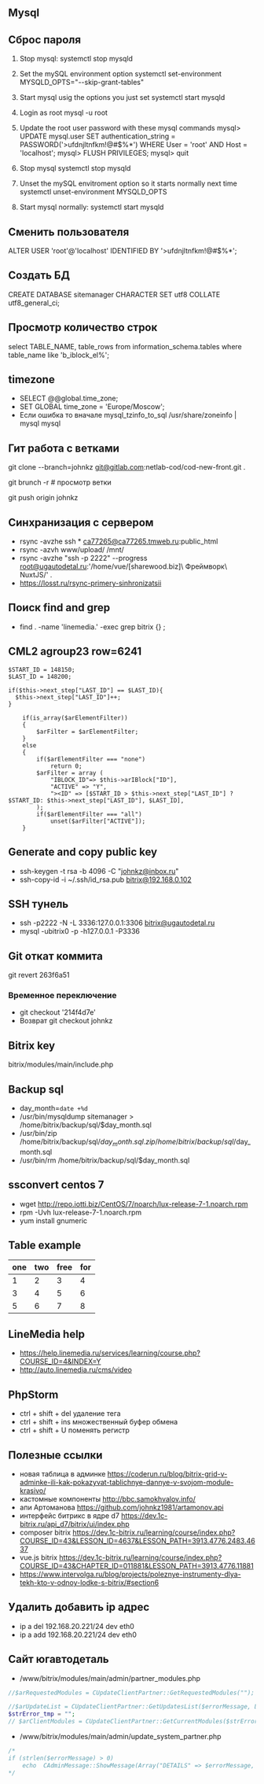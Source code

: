 ## Mysql
## Сброс пароля 
1. Stop mysql:
systemctl stop mysqld

2. Set the mySQL environment option 
systemctl set-environment MYSQLD_OPTS="--skip-grant-tables"

3. Start mysql usig the options you just set
systemctl start mysqld

4. Login as root
mysql -u root

5. Update the root user password with these mysql commands
mysql> UPDATE mysql.user SET authentication_string = PASSWORD('>ufdnjltnfkm!@#$%*') WHERE User = 'root' AND Host = 'localhost';
mysql> FLUSH PRIVILEGES;
mysql> quit

6. Stop mysql
systemctl stop mysqld

7. Unset the mySQL envitroment option so it starts normally next time
systemctl unset-environment MYSQLD_OPTS

8. Start mysql normally:
systemctl start mysqld

## Сменить пользователя
ALTER USER 'root'@'localhost' IDENTIFIED BY '>ufdnjltnfkm!@#$%*';

## Создать БД
CREATE DATABASE sitemanager CHARACTER SET utf8 COLLATE utf8_general_ci;

## Просмотр количество строк
select TABLE_NAME, table_rows from information_schema.tables where table_name like 'b_iblock_el%';

## timezone
* SELECT @@global.time_zone;
* SET GLOBAL time_zone = 'Europe/Moscow';
* Если ошибка то вначале  mysql_tzinfo_to_sql /usr/share/zoneinfo | mysql mysql

## Гит работа с ветками
git clone --branch=johnkz git@gitlab.com:netlab-cod/cod-new-front.git .

git brunch -r # просмотр ветки

git push origin johnkz

## Синхранизация с сервером
* rsync -avzhe ssh * ca77265@ca77265.tmweb.ru:public_html
* rsync -azvh www/upload/ /mnt/
* rsync -avzhe "ssh -p 2222" --progress root@ugautodetal.ru:'/home/vue/\[sharewood.biz\]\ Фреймворк\ NuxtJS/' .
* https://losst.ru/rsync-primery-sinhronizatsii

## Поиск find and grep
*  find . -name 'linemedia.' -exec grep bitrix {} \;

## CML2 agroup23 row=6241

    $START_ID = 148150;
    $LAST_ID = 148200;

    if($this->next_step["LAST_ID"] == $LAST_ID){
      $this->next_step["LAST_ID"]++;
    }

		if(is_array($arElementFilter))
		{
			$arFilter = $arElementFilter;
		}
		else
		{
			if($arElementFilter === "none")
				return 0;
			$arFilter = array (
				"IBLOCK_ID"=> $this->arIBlock["ID"],
				"ACTIVE" => "Y",
				"><ID" => [$START_ID > $this->next_step["LAST_ID"] ? $START_ID: $this->next_step["LAST_ID"], $LAST_ID],
			);
			if($arElementFilter === "all")
				unset($arFilter["ACTIVE"]);
		}

## Generate and copy public key
* ssh-keygen -t rsa -b 4096 -C "johnkz@inbox.ru"
* ssh-copy-id -i ~/.ssh/id_rsa.pub bitrix@192.168.0.102
## SSH тунель
* ssh -p2222 -N -L 3336:127.0.0.1:3306 bitrix@ugautodetal.ru
* mysql -ubitrix0 -p -h127.0.0.1 -P3336


## Git откат коммита 
git revert 263f6a51
 ### Временное переключение
* git checkout '214f4d7e'
* Возврат git checkout johnkz 
## Bitrix key
 bitrix/modules/main/include.php
## Backup sql
* day_month=`date +%d`
* /usr/bin/mysqldump sitemanager > /home/bitrix/backup/sql/$day_month.sql
* /usr/bin/zip /home/bitrix/backup/sql/$day_month.sql.zip /home/bitrix/backup/sql/$day_month.sql
* /usr/bin/rm /home/bitrix/backup/sql/$day_month.sql
## ssconvert centos 7
* wget http://repo.iotti.biz/CentOS/7/noarch/lux-release-7-1.noarch.rpm
* rpm -Uvh lux-release-7-1.noarch.rpm 
* yum install gnumeric

## Table example
one|two|free|for
---|---|---|---
1  | 2 | 3 | 4
3  | 4 | 5 | 6
5  | 6 | 7 | 8
 
## LineMedia help
* https://help.linemedia.ru/services/learning/course.php?COURSE_ID=4&INDEX=Y
* http://auto.linemedia.ru/cms/video
## PhpStorm
* ctrl + shift + del удаление тега
* ctrl + shift + ins множественный буфер обмена
* ctrl + shift + U поменять регистр
## Полезные ссылки 
* новая таблица в админке https://coderun.ru/blog/bitrix-grid-v-adminke-ili-kak-pokazyvat-tablichnye-dannye-v-svojom-module-krasivo/
* кастомные компоненты http://bbc.samokhvalov.info/
* апи Артоманова https://github.com/johnkz1981/artamonov.api
* интерфейс битрикс в ядре d7 https://dev.1c-bitrix.ru/api_d7/bitrix/ui/index.php
* composer bitrix https://dev.1c-bitrix.ru/learning/course/index.php?COURSE_ID=43&LESSON_ID=4637&LESSON_PATH=3913.4776.2483.4637
* vue.js bitrix https://dev.1c-bitrix.ru/learning/course/index.php?COURSE_ID=43&CHAPTER_ID=011881&LESSON_PATH=3913.4776.11881
* https://www.intervolga.ru/blog/projects/poleznye-instrumenty-dlya-tekh-kto-v-odnoy-lodke-s-bitrix/#section6

## Удалить добавить ip адрес
* ip a del 192.168.20.221/24 dev eth0
* ip a add 192.168.20.221/24 dev eth0
## Сайт югавтодеталь
* /www/bitrix/modules/main/admin/partner_modules.php
```php
//$arRequestedModules = CUpdateClientPartner::GetRequestedModules("");

//$arUpdateList = CUpdateClientPartner::GetUpdatesList($errorMessage, LANG, $stableVersionsOnly, $arRequestedModules, Array("fullmoduleinfo" => "Y"));
$strError_tmp = "";
// $arClientModules = CUpdateClientPartner::GetCurrentModules($strError_tmp);
```
* /www/bitrix/modules/main/admin/update_system_partner.php
```php
/*
if (strlen($errorMessage) > 0)
	echo  CAdminMessage::ShowMessage(Array("DETAILS" => $errorMessage, "TYPE" => "ERROR", "MESSAGE" => GetMessage("SUP_ERROR"), "HTML" => true));
*/
```


